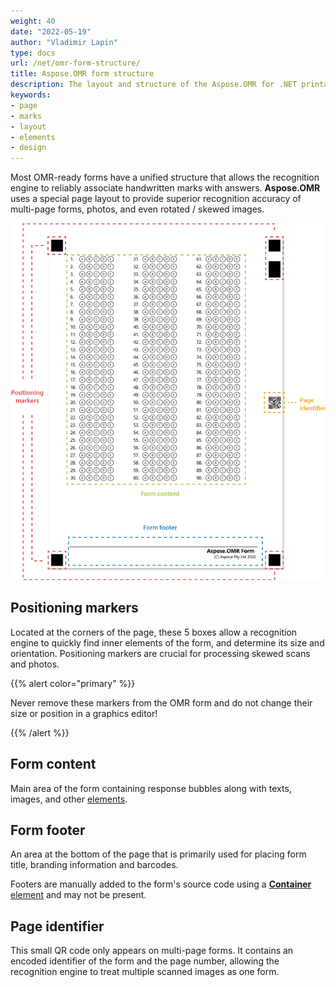 ```yaml
---
weight: 40
date: "2022-05-19"
author: "Vladimir Lapin"
type: docs
url: /net/omr-form-structure/
title: Aspose.OMR form structure
description: The layout and structure of the Aspose.OMR for .NET printable form and the meaning of its key elements.
keywords:
- page
- marks
- layout
- elements
- design
---
```


Most OMR-ready forms have a unified structure that allows the recognition engine to reliably associate handwritten marks with answers. **Aspose.OMR** uses a special page layout to provide superior recognition accuracy of multi-page forms, photos, and even rotated / skewed images.

![Aspose.OMR form structure](omr-form-structure.png)

## Positioning markers

Located at the corners of the page, these 5 boxes allow a recognition engine to quickly find inner elements of the form, and determine its size and orientation. Positioning markers are crucial for processing skewed scans and photos.

{{% alert color="primary" %}} 

Never remove these markers from the OMR form and do not change their size or position in a graphics editor!

{{% /alert %}} 

## Form content

Main area of the form containing response bubbles along with texts, images, and other [elements](/omr/net/design-form/).

## Form footer

An area at the bottom of the page that is primarily used for placing form title, branding information and barcodes.

Footers are manually added to the form's source code using a [**Container** element](/omr/net/design-form/) and may not be present.

## Page identifier

This small QR code only appears on multi-page forms. It contains an encoded identifier of the form and the page number, allowing the recognition engine to treat multiple scanned images as one form.
